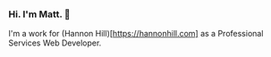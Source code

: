 ### Hi. I'm Matt. 👋

I'm a work for (Hannon Hill)[https://hannonhill.com] as a Professional Services Web Developer.
<!-- Hi. I'm Matt.  I currently work at [Midwestern State University](https://msutexas.edu) as the University Webmaster. -->
<!--
**TWG-Matt/TWG-Matt** is a ✨ _special_ ✨ repository because its `README.md` (this file) appears on your GitHub profile.

Here are some ideas to get you started:

- 🔭 I’m currently working on ...
- 🌱 I’m currently learning ...
- 👯 I’m looking to collaborate on ...
- 🤔 I’m looking for help with ...
- 💬 Ask me about ...
- 📫 How to reach me: ...
- 😄 Pronouns: ...
- ⚡ Fun fact: ...
-->
